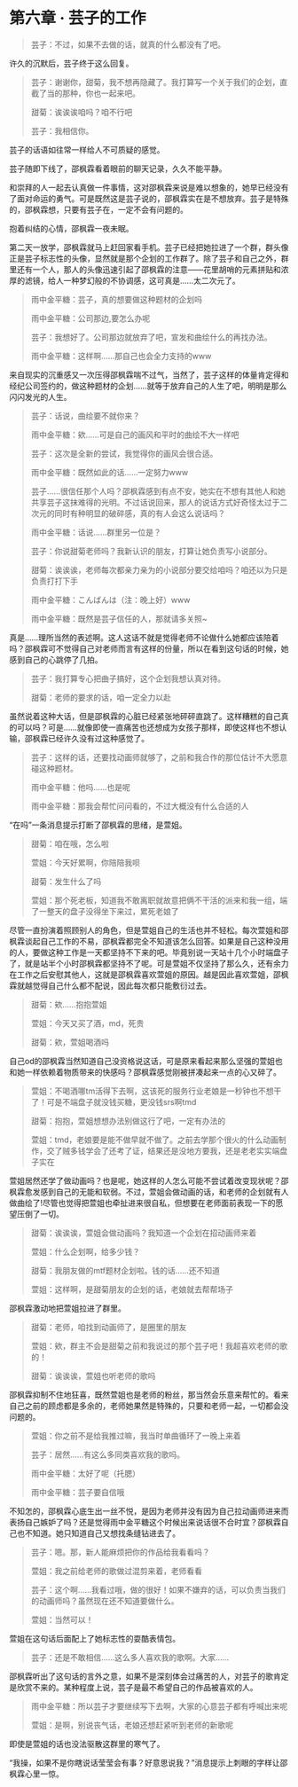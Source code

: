 # 第六章 · 芸子的工作

>芸子：不过，如果不去做的话，就真的什么都没有了吧。

许久的沉默后，芸子终于这么回复。

>芸子：谢谢你，甜菊，我不想再隐藏了。我打算写一个关于我们的企划，直截了当的那种，你也一起来吧。
>
>甜菊：诶诶诶咱吗？咱不行吧
>
>芸子：我相信你。

芸子的话语如往常一样给人不可质疑的感觉。

芸子随即下线了，邵枫霖看着眼前的聊天记录，久久不能平静。

和崇拜的人一起去认真做一件事情，这对邵枫霖来说是难以想象的，她早已经没有了面对命运的勇气。可是既然这是芸子说的，邵枫霖实在是不想放弃。芸子是特殊的，邵枫霖想，只要有芸子在，一定不会有问题的。

抱着纠结的心情，邵枫霖一夜未眠。

第二天一放学，邵枫霖就马上赶回家看手机。芸子已经把她拉进了一个群，群头像正是芸子标志性的头像，显然就是那个企划的工作群了。除了芸子和自己之外，群里还有一个人，那人的头像迅速引起了邵枫霖的注意——花里胡哨的元素拼贴和浓厚的滤镜，给人一种梦幻般的不协调感，这可真是……太二次元了。

>雨中金平糖：芸子，真的想要做这种题材的企划吗
>
>雨中金平糖：公司那边,要怎么办呢
>
>芸子：我想好了。公司那边就放弃了吧，宣发和曲绘什么的再找办法。
>
>雨中金平糖：这样啊……那自己也会全力支持的www

来自现实的沉重感又一次压得邵枫霖喘不过气，当然了，芸子这样的体量肯定得和经纪公司签约的，做这种题材的企划……就等于放弃自己的人生了吧，明明是那么闪闪发光的人生。

>芸子：话说，曲绘要不就你来？
>
>雨中金平糖：欸……可是自己的画风和平时的曲绘不大一样吧
>
>芸子：这次是全新的尝试，我觉得你的画风会很合适。
>
>雨中金平糖：既然如此的话……一定努力www
>
>芸子……很信任那个人吗？邵枫霖感到有点不安，她实在不想有其他人和她共享芸子这抹难得的光明。不过话说回来，那人的说话方式好奇怪太过于二次元的同时有种明显的破碎感，真的有人会这么说话吗？
>
>雨中金平糖：话说……群里另一位是？
>
>芸子：你说甜菊老师吗？我新认识的朋友，打算让她负责写小说部分。
>
>甜菊：诶诶诶，老师每次都亲力亲为的小说部分要交给咱吗？咱还以为只是负责打打下手
>
>雨中金平糖：こんばんは（注：晚上好）www
>
>雨中金平糖：既然是芸子信任的人，那就请多关照~


真是……理所当然的表述啊。这人这话不就是觉得老师不论做什么她都应该陪着吗？邵枫霖可不觉得自己对老师而言有这样的份量，所以在看到这句话的时候，她感到自己的心跳停了几拍。

>芸子：我打算专心把曲子搞好，这个企划我想认真对待。
>
>甜菊：老师的要求的话，咱一定全力以赴

虽然说着这种大话，但是邵枫霖的心脏已经紧张地砰砰直跳了。这样糟糕的自己真的可以吗？可是……就像即使一直痛苦也还想成为女孩子那样，即使这样也不想认输，邵枫霖已经许久没有过这种感觉了。

>芸子：这样的话，还要找动画师就够了，之前和我合作的那位估计不大愿意碰这种题材。
>
>雨中金平糖：他吗……也是呢
>
>雨中金平糖：那我会帮忙问问看的，不过大概没有什么合适的人

“在吗”一条消息提示打断了邵枫霖的思绪，是萱姐。

>甜菊：咱在哦，怎么啦
>
>萱姐：今天好累啊，你陪陪我呗
>
>甜菊：发生什么了吗
>
>萱姐：那个死老板，知道我不敢离职就故意把俩不干活的派来和我一组，端了一整天的盘子没得坐下来过，累死老娘了

尽管一直扮演着照顾别人的角色，但是萱姐自己的生活也并不轻松。每次萱姐和邵枫霖谈起自己工作的不易，邵枫霖都完全不知道该怎么回答。如果是自己这种没用的人，要做这种工作是一天都坚持不下来的吧。毕竟别说一天站十几个小时端盘子了，就是站半个小时邵枫霖都坚持不了呢。可是萱姐不仅坚持了那么久，还有余力在工作之后安慰其他人，这就是邵枫霖喜欢萱姐的原因。越是因此喜欢萱姐，邵枫霖就越觉得自己什么都不配说，因此每次都只能敷衍过去。

>甜菊：欸……抱抱萱姐
>
>萱姐：今天又买了酒，md，死贵
>
>甜菊：欸，萱姐喝酒吗

自己od的邵枫霖当然知道自己没资格说这话，可是原来看起来那么坚强的萱姐也和她一样依赖着物质带来的快感吗？邵枫霖感觉刚被拼凑起来一点的心又碎了。

>萱姐：不喝酒哪tm活得下去啊，这该死的服务行业老娘是一秒钟也不想干了！可是不端盘子就没钱买糖，更没钱srs啊tmd
>
>甜菊：抱抱，萱姐想想办法别做这行了吧，一定有办法的
>
>萱姐：tmd，老娘要是能不做早就不做了。之前去学那个很火的什么动画制作，交了贼多钱学会了还考了证，结果还是没地方要我，还是老老实实端盘子实在

萱姐居然还学了做动画吗？也是呢，她这样的人怎么可能不尝试着改变现状呢？邵枫霖愈发感到自己的无能和软弱。不过，萱姐会做动画的话，和老师的企划就有人做曲绘了!尽管也觉得把萱姐也牵扯进来很自私，但想要在老师面前表现一下的愿望压倒了一切。

>甜菊：诶诶诶，萱姐会做动画吗？我知道一个企划在招动画师来着
>
>萱姐：什么企划啊，给多少钱？
>
>甜菊：我朋友做的mtf题材企划啦。钱的话……还不知道
>
>萱姐：这样啊，是甜菊朋友的企划的话，老娘就去帮帮场子


邵枫霖激动地把萱姐拉进了群里。

>甜菊：老师，咱找到动画师了，是圈里的朋友
>
>萱姐：欸，群主不会是甜菊之前和我说过的那个芸子吧！我超喜欢老师的歌的！
>
>甜菊：诶诶诶，萱姐也听老师的歌吗


邵枫霖抑制不住地狂喜，既然萱姐也是老师的粉丝，那当然会乐意来帮忙的。看来自己之前的顾虑都是多余的，老师她果然是特殊的，只要和老师一起，一切都会没问题的。

>萱姐：你之前不是给我推过嘛，我当时单曲循环了一晚上来着
>
>芸子：居然……有这么多同类喜欢我的歌吗。
>
>雨中金平糖：太好了呢（托腮）
>
>雨中金平糖：芸子要自信哦

不知怎的，邵枫霖心底生出一丝不悦，是因为老师并没有因为自己拉动画师进来而表扬自己嫉妒了吗？还是觉得雨中金平糖这个时候出来说话很不合时宜？邵枫霖自己也不知道。她只知道自己又想找条缝钻进去了。

>芸子：嗯。那，新人能麻烦把你的作品给我看看吗？
>
>萱姐：我之前给老师的歌做过混剪来着，老师看看
>
>芸子：这个啊……我看过哦，做的很好！如果不嫌弃的话，可以负责当我们的动画师吗？虽然现在还不知道要做什么。
>
>萱姐：当然可以！

萱姐在这句话后面配上了她标志性的耍酷表情包。

>芸子：还是不敢相信……这么多人喜欢我的歌啊。大家……

邵枫霖听出了这句话的言外之意，如果不是深刻体会过痛苦的人，对芸子的歌肯定是欣赏不来的。某种程度上说，芸子是最不希望自己的作品被喜欢的人。

>雨中金平糖：所以芸子才要继续写下去啊，大家的心意芸子都有呼喊出来呢
>
>萱姐：是啊，别说丧气话，老娘还想赶紧听到老师的新歌呢

即使是萱姐的话也没法驱散这群里的寒气了。

“我操，如果不是你瞎说话莹莹会有事？好意思说我？”消息提示上刺眼的字样让邵枫霖心里一惊。

